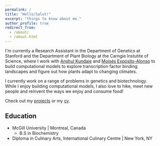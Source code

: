 ```yaml
---
permalink: /
title: "Hello/Salut!"
excerpt: "things to know about me."
author_profile: true
redirect_from: 
  - /about/
  - /about.html
---
```


I'm currently a Research Assistant in the Department of Genetics at Stanford and the Department of Plant Biology at the Carngie Instutite of Science, where I work with [Anshul Kundaje](https://sites.google.com/site/anshulkundaje/) and [Moisés Expósito-Alonso](https://www.moisesexpositoalonso.org/) to build computational models to explore transcription factor binding landscapes and figure out how plants adapt to changing climates. 

I currently work on a range of problems in genetics and biotechnology. While I enjoy building computational models, I also love to hike, meet new people and reinvent the ways we enjoy and consume food!

Check out my [projects](https://kmualim.github.io/publications/) or my [cv](/files/cv.pdf). 

## Education
* McGill University | Montreal, Canada
  * B.S in Biochemistry
* Diploma in Culinary Arts, International Culinary Centre | New York, NY 



 





